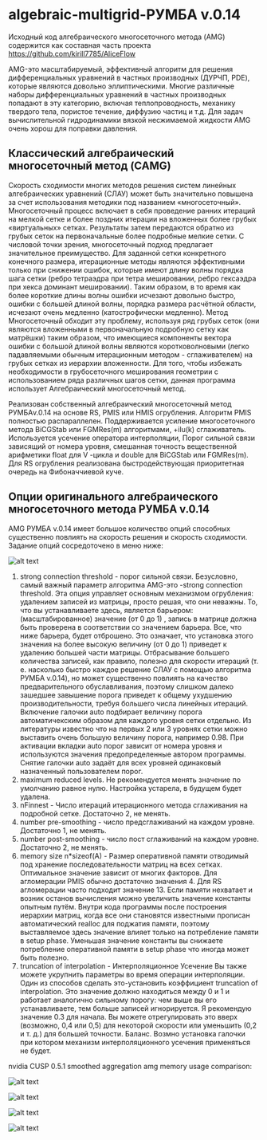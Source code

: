 # algebraic-multigrid-РУМБА v.0.14

Исходный код алгебраического многосеточного метода (AMG) содержится как составная часть проекта  https://github.com/kirill7785/AliceFlow

AMG-это масштабируемый, эффективный алгоритм для решения дифференциальных уравнений в частных производных (ДУРЧП, PDE), которые являются довольно эллиптическими. Многие различные наборы дифференциальных уравнений в частных производных попадают в эту категорию, включая теплопроводность, механику твердого тела, пористое течение, диффузию частиц и т.д. Для задач вычислительной гидродинамики вязкой несжимаемой жидкости AMG очень хорош для поправки давления.

## Классический алгебраический многосеточный метод (CAMG)

Скорость сходимости многих методов решения систем линейных алгебраических уравнений (СЛАУ) может быть значительно повышена за счет использования методики под названием «многосеточный». Многосеточный процесс включает в себя проведение ранних итераций на мелкой сетке и более поздних итерации на вложенных более грубых «виртуальных» сетках. Результаты затем передаются обратно из грубых сеток на первоначальные более подробные мелкие  сетки. С числовой точки зрения, многосеточный подход предлагает значительное преимущество. Для заданной сетки конкретного конечного размера, итерационные методы являются эффективными только при снижении ошибок, которые имеют длину волны порядка шага сетки (ребро тетраэдра при тетра мешировании, ребро гексаэдра при хекса доминант мешировании). Таким образом, в то время как более короткие длины волны ошибки исчезают довольно быстро, ошибки с большей длиной волны, порядка размера расчётной области, исчезают очень медленно (катострофически медленно). Метод Многосеточный обходит эту проблему, используя ряд грубых сеток (они являются вложенными в первоначальную подробную сетку как матрёшки) таким образом, что имеющиеся компоненты вектора ошибки с большой длиной волны являются коротковолновыми (легко падавляемыми обычным итерационным методом - сглаживателем) на грубых сетках из иерархии вложенности. Для того, чтобы избежать необходимости в грубосеточного меширования геометрии с использованием ряда различных шагов сетки, данная программа использует Алгебраический многосеточный метод.

Реализован собственный алгебраический многосеточный метод РУМБАv.0.14 на основе RS, PMIS или HMIS огрубления.
Алгоритм PMIS полностью распараллелен. Поддерживается усиление многосеточного метода BiCGStab или FGMRes(m) алгоритмами, +ilu(k) сглаживатель.
Используется усечение оператора интерполяции, Порог сильной связи зависящий от номера уровня, смешанная точность
вещественной арифметики float для V -цикла и double для BiCGStab или FGMRes(m). Для RS огрубления реализована 
быстродействующая приоритетная очередь на Фибоначчиевой куче.

## Опции оригинального алгебраического многосеточного метода РУМБА v.0.14

AMG РУМБА v.0.14 имеет большое количество опций способных существенно повлиять на скорость решения и скорость сходимости.
Задание опций сосредоточено в меню ниже:

![alt text](https://github.com/kirill7785/algebraic-multigrid-v.0.14/blob/main/pic/thermal%20launcher.png)

1. strong connection threshold - порог сильной связи. Безусловно, самый важный параметр алгоритма AMG-это -strong connection threshold. Эта опция управляет основным механизмом огрубления: удалением записей из матрицы, просто решая, что они неважны. То, что вы устанавливаете здесь, является барьером: (масштабированное) значение (от 0 до 1) , запись в матрице должна быть проверена в соответствии со значением барьера. Все, что ниже барьера, будет отброшено. Это означает, что установка этого значения на более высокую величину (от 0 до 1) приведет к удалению большей части матрицы. Отбрасывание большего количества записей, как правило, полезно для скорости итераций (т. е. насколько быстро каждое решение СЛАУ с помощью алгоритма РУМБА v.0.14), но может существенно повлиять на качество предварительного обуславливания, поэтому слишком далеко зашедшее завышение порога приведет к общему ухудшению производительности, требуя большего числа линейных итераций.
Включение галочки auto подбирает величину порога автоматичекским образом для каждого уровня сетки отдельно. Из литературы известно что на первых 2 или 3 уровнях сетки можно выставить очень большую величину порога, например 0.98. При активации вкладки auto порог зависит от номера уровня и используются значения предопределенные автором программы.
Снятие галочки auto задаёт для всех уровней одинаковый назначенный пользователем порог.
2. maximum reduced levels. Не рекомендуется менять значение по умолчанию равное нулю. Настройка устарела, в будущем будет удалена.
3. nFinnest - Число итераций итерационного метода сглаживания на подробной сетке. Достаточно 2, не менять.
4. number pre-smoothing - число предсглаживаний на каждом уровне. Достаточно 1, не менять.
5. number post-smoothing - число пост сглаживаний на каждом уровне. Достаточно 2, не менять.
6. memory size n*sizeof(A) - Размер оперативной памяти отводимый под хранение последовательности матриц на всех сетках. Оптимальное значение зависит от многих факторов. 
Для агломерации PMIS обычно достаточно значения 4. Для RS агломерации часто подходит значение 13. Если памяти нехватает и возник останов вычисления можно увеличить значение константы опытным путём. Внутри кода программы после построения иерархии матриц, когда все они становятся известными прописан автоматический realloc для поджатия памяти, поэтому выставляемое здесь значение влияет только на потребление памяти в setup phase. Уменьшая значение константы вы снижаете потребление оперативной памяти в setup phase что иногда может быть полезно.
8. truncation of interpolation - Интерполяционное Усечение
Вы также можете укрупнить параметры во время операции интерполяции. Один из способов сделать это-установить коэффициент truncation of interpolation. Это значение должно находиться между 0 и 1 и работает аналогично сильному порогу: чем выше вы его устанавливаете, тем больше записей игнорируется. Я рекомендую значение 0.3 для начала. Вы можете отрегулировать это вверх (возможно, 0,4 или 0,5) для некоторой скорости или уменьшить (0,2 и т. д.) для большей точности. Баланс. Возмно установка галочки при котором механизм интерполяционного усечения применяться не будет.

nvidia CUSP 0.5.1 smoothed aggregation amg memory usage comparison:

![alt text](https://github.com/kirill7785/algebraic-multigrid-method/blob/master/picture/Comparison-of-operator-complexity-SAMG-versus-AMG1R5_ru.png)

![alt text](https://github.com/kirill7785/algebraic-multigrid-method/blob/master/picture/Comparison-of-operator-complexity-РУМБАv0.14-versus-amg1r5.png)

![alt text](https://github.com/kirill7785/algebraic-multigrid-method/blob/master/picture/RS%20coarsening_ru.png)

![alt text](https://github.com/kirill7785/algebraic-multigrid-method/blob/master/picture/RS2.png)
